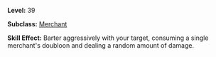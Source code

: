 <!-- TITLE: Barter -->


**Level:** 39

**Subclass:** [Merchant](merchant)

**Skill Effect:**  Barter aggressively with your target, consuming a single merchant's doubloon and dealing a random amount of damage.